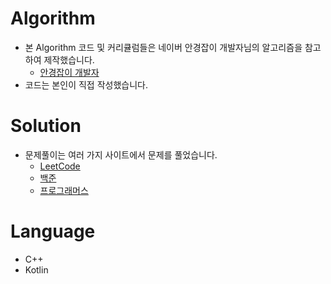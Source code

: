 # Algorithm
 * 본 Algorithm 코드 및 커리큘럼들은 네이버 안경잡이 개발자님의 알고리즘을 참고하여 제작했습니다.
    + [안경잡이 개발자](https://blog.naver.com/ndb796)
 * 코드는 본인이 직접 작성했습니다.

# Solution
 * 문제풀이는 여러 가지 사이트에서 문제를 풀었습니다.
    + [LeetCode](https://leetcode.com/)
    + [백준](https://www.acmicpc.net/)
    + [프로그래머스](https://programmers.co.kr/)
    
# Language
 * C++
 * Kotlin
